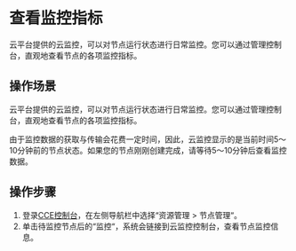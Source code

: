 # 查看监控指标<a name="cce_01_0072"></a>

云平台提供的云监控，可以对节点运行状态进行日常监控。您可以通过管理控制台，直观地查看节点的各项监控指标。

## 操作场景<a name="section106107685710"></a>

云平台提供的云监控，可以对节点运行状态进行日常监控。您可以通过管理控制台，直观地查看节点的各项监控指标。

由于监控数据的获取与传输会花费一定时间，因此，云监控显示的是当前时间5～10分钟前的节点状态。如果您的节点刚刚创建完成，请等待5～10分钟后查看监控数据。

## 操作步骤<a name="section861945595712"></a>

1.  登录[CCE控制台](https://console.huaweicloud.com/cce2.0/?utm_source=helpcenter)，在左侧导航栏中选择“资源管理  \>  节点管理“。
2.  单击待监控节点后的“监控“，系统会链接到云监控控制台，查看节点监控信息。


